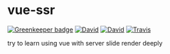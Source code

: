 # vue-ssr

[![Greenkeeper badge](https://badges.greenkeeper.io/JounQin/vue-ssr.svg)](https://greenkeeper.io/)
[![David](https://img.shields.io/david/JounQin/vue-ssr.svg)](https://david-dm.org/JounQin/vue-ssr)
[![David](https://img.shields.io/david/dev/JounQin/vue-ssr.svg)](https://david-dm.org/JounQin/vue-ssr?type=dev)
[![Travis](https://img.shields.io/travis/JounQin/vue-ssr.svg)](https://travis-ci.org/JounQin/vue-ssr)

try to learn using vue with server slide render deeply
